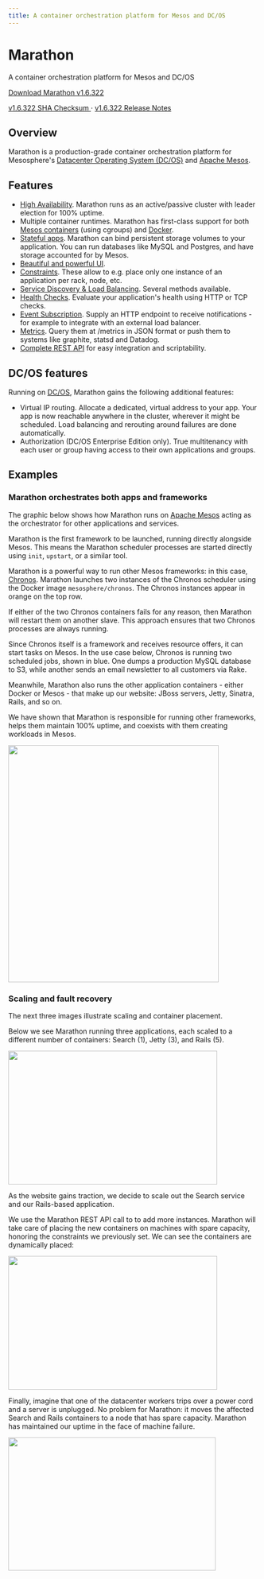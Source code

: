 ```yaml
---
title: A container orchestration platform for Mesos and DC/OS
---
```


<div class="jumbotron text-center">
  <h1>Marathon</h1>
  <p class="lead">
    A container orchestration platform for Mesos and DC/OS
  </p>
  <p>
    <a href="https://downloads.mesosphere.com/marathon/releases/1.6.322/marathon-1.6.322-2bf46b341.tgz"
        class="btn btn-lg btn-primary">
      Download Marathon v1.6.322
    </a>
  </p>
  <a class="btn btn-link"
      href="https://downloads.mesosphere.com/marathon/releases/1.6.322/marathon-1.6.322-2bf46b341.tgz.sha1">
    v1.6.322 SHA Checksum
  </a> &middot;
  <a class="btn btn-link"
      href="https://github.com/mesosphere/marathon/releases/tag/v1.6.322">
    v1.6.322 Release Notes
  </a>
</div>

## Overview

Marathon is a production-grade container orchestration platform for Mesosphere's [Datacenter Operating System (DC/OS)](https://dcos.io) and [Apache Mesos](https://mesos.apache.org/).

## Features

- [High Availability](https://mesosphere.github.io/marathon/docs/high-availability.html). Marathon runs as an active/passive cluster with leader election for 100% uptime.
- Multiple container runtimes. Marathon has first-class support for both [Mesos containers](https://mesosphere.github.io/marathon/docs/application-basics.html) (using cgroups) and [Docker](https://mesosphere.github.io/marathon/docs/native-docker.html).
- [Stateful apps](https://mesosphere.github.io/marathon/docs/persistent-volumes.html). Marathon can bind persistent storage volumes to your application. You can run databases like MySQL and Postgres, and have storage accounted for by Mesos.
- [Beautiful and powerful UI](https://mesosphere.github.io/marathon/docs/marathon-ui.html).
- [Constraints](https://mesosphere.github.io/marathon/docs/constraints.html). These allow to e.g. place only one instance of an application per rack, node, etc.
- [Service Discovery & Load Balancing](https://mesosphere.github.io/marathon/docs/service-discovery-load-balancing.html). Several methods available.
- [Health Checks](https://mesosphere.github.io/marathon/docs/health-checks.html). Evaluate your application's health using HTTP or TCP checks.
- [Event Subscription](https://mesosphere.github.io/marathon/docs/event-bus.html#subscription-to-events-via-the-event-stream). Supply an HTTP endpoint to receive notifications - for example to integrate with an external load balancer.
- [Metrics](https://mesosphere.github.io/marathon/docs/metrics.html). Query them at /metrics in JSON format or push them to systems like graphite, statsd and Datadog.
- [Complete REST API](https://mesosphere.github.io/marathon/api-console/index.html) for easy integration and scriptability.

## DC/OS features

Running on [DC/OS](https://dcos.io/), Marathon gains the following additional features:

- Virtual IP routing. Allocate a dedicated, virtual address to your app. Your app is now reachable anywhere in the cluster, wherever it might be scheduled. Load balancing and rerouting around failures are done automatically.
- Authorization (DC/OS Enterprise Edition only). True multitenancy with each user or group having access to their own applications and groups.

## Examples

### Marathon orchestrates both apps and frameworks

The graphic below shows how Marathon runs on <a href="https://mesos.apache.org/">Apache Mesos</a> acting as the orchestrator for other applications and services.

Marathon is the first framework to be launched, running directly alongside Mesos. This means the Marathon scheduler processes are started directly using `init`, `upstart`, or a similar tool.

Marathon is a powerful way to run other Mesos frameworks: in this case, [Chronos](https://github.com/mesos/chronos). Marathon launches two instances of the Chronos scheduler using the Docker image `mesosphere/chronos`. The Chronos instances appear in orange on the top row.

If either of the two Chronos containers fails for any reason, then Marathon will restart them on another slave. This approach ensures that two Chronos processes are always running.

Since Chronos itself is a framework and receives resource offers, it can start tasks on Mesos.
In the use case below, Chronos is running two scheduled jobs, shown in blue. One dumps a production MySQL database to S3, while another sends an email newsletter to all customers via Rake.

Meanwhile, Marathon also runs the other application containers - either Docker or Mesos - that make up our website: JBoss servers, Jetty, Sinatra, Rails, and so on.

We have shown that Marathon is responsible for running other frameworks, helps them maintain 100% uptime, and coexists with them creating workloads in Mesos.

<p class="text-center">
  <img src="{{ site.baseurl}}/img/architecture.png" width="423" height="477" alt="">
</p>

### Scaling and fault recovery

The next three images illustrate scaling and container placement.

Below we see Marathon running three applications, each scaled to a different number of containers: Search (1), Jetty (3), and Rails (5).

<p class="text-center">
  <img src="{{ site.baseurl}}/img/marathon1.png" width="420" height="269" alt="">
</p>

As the website gains traction, we decide to scale out the Search service and our Rails-based application.

We use the Marathon REST API call to to add more instances. Marathon will take care of placing the new containers on machines with spare capacity, honoring the constraints we previously set. We can see the containers are dynamically placed:

<p class="text-center">
  <img src="{{ site.baseurl}}/img/marathon2.png" width="420" height="269" alt="">
</p>

Finally, imagine that one of the datacenter workers trips over a power cord and a server is unplugged. No problem for Marathon: it moves the affected Search and Rails containers to a node that has spare capacity. Marathon has maintained our uptime in the face of machine failure.

<p class="text-center">
  <img src="{{ site.baseurl}}/img/marathon3.png" width="417" height="268" alt="">
</p>
